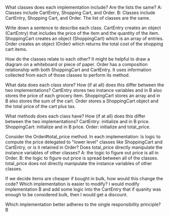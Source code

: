 What classes does each implementation include? Are the lists the same?
A: Classes include CartEntry, Shopping Cart, and Order.
B: Classes include CartEntry, Shopping Cart, and Order.
The list of classes are the same.

Write down a sentence to describe each class.
CartEntry creates an object (CartEntry) that includes the price of the item and the quantity of the item.
ShoppingCart creates an object (ShoppingCart) which is an array of entries.
Order creates an object (Order) which returns the total cost of the shopping cart items.


How do the classes relate to each other? It might be helpful to draw a diagram on a whiteboard or piece of paper.
Order has a composition relationship with both ShoppingCart and CartEntry. It uses information collected from each of those classes to perform its method.

What data does each class store? How (if at all) does this differ between the two implementations?
CartEntry stores two instance variables and in B also stores the price of each grocery item.
ShoppingCart stores an array and in B also stores the sum of the cart.
Order stores a ShoppingCart object and the total price of the cart plus tax.

What methods does each class have? How (if at all) does this differ between the two implementations?
CartEntry: initialize and in B price.
ShoppingCart: initialize and in B price.
Order: initialize and total_price.

Consider the Order#total_price method. In each implementation:
Is logic to compute the price delegated to "lower level" classes like ShoppingCart and CartEntry, or is it retained in Order?
Does total_price directly manipulate the instance variables of other classes?
A: the logic to figure out price is all in Order. 
B: the logic to figure out price is spread between all of the classes.
total_price does not directly manipulate the instance variables of other classes.

If we decide items are cheaper if bought in bulk, how would this change the code? Which implementation is easier to modify?
I would modify implementation B and add some logic into the CartEntry that if quanity was enough to be considered bulk, then I would get a discount.

Which implementation better adheres to the single responsibility principle?
B
